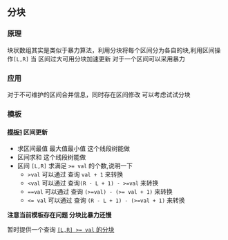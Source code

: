 ## 分块

### 原理

块状数组其实是类似于暴力算法，利用分块将每个区间分为各自的块,利用区间操作`[L,R]` 当 区间过大可用分块加速更新
对于一个区间可以采用暴力


### 应用

对于不可维护的区间合并信息，同时存在区间修改 可以考虑试试分块


### 模板

#### [~~模板1~~](./_1_query_interval_val.java) 区间更新
- 求区间最值 最大值最小值 这个线段树能做
- 区间求和 这个线段树能做
- 区间 `[L,R]` 求满足 `>= val` 的个数,说明一下
  -  `>val` 可以通过 查询 `val + 1` 来转换
  -  `<val` 可以通过 查询`(R - L + 1) - >=val` 来转换
  -  `==val` 可以通过 查询 `(>=val) - (>= val + 1)` 来转换
  -  `<= val` 可以通过 查询 `(R - L + 1) - (>=val + 1)` 来转换

**注意当前模板存在问题 分块比暴力还慢**

暂时提供一个查询 [``[L,R] >= val`` 的分块](./_2_query_interval_val.java)